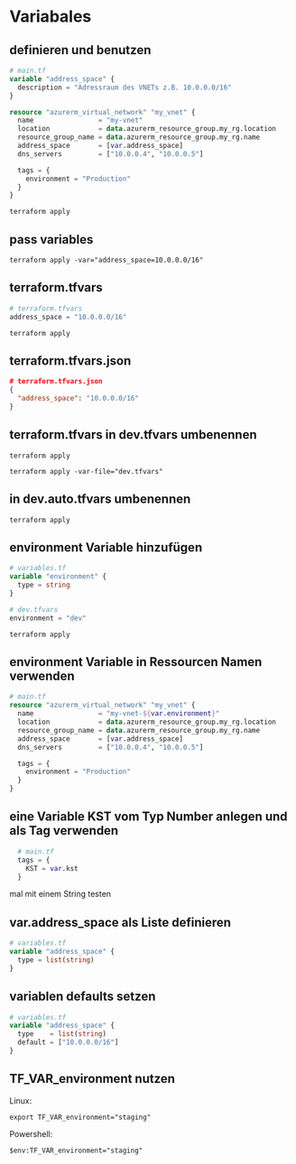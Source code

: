 # Variabales

## definieren und benutzen

```terraform
# main.tf
variable "address_space" {
  description = "Adressraum des VNETs z.B. 10.0.0.0/16"
}

resource "azurerm_virtual_network" "my_vnet" {
  name                = "my-vnet"
  location            = data.azurerm_resource_group.my_rg.location
  resource_group_name = data.azurerm_resource_group.my_rg.name
  address_space       = [var.address_space]
  dns_servers         = ["10.0.0.4", "10.0.0.5"]

  tags = {
    environment = "Production"
  }
}
```

```shell
terraform apply
```

## pass variables

```shell
terraform apply -var="address_space=10.0.0.0/16"
```

## terraform.tfvars

```terraform
# terraform.tfvars
address_space = "10.0.0.0/16"
```


```shell
terraform apply
```

## terraform.tfvars.json

```json
# terraform.tfvars.json
{
  "address_space": "10.0.0.0/16"
}
```

## terraform.tfvars in dev.tfvars umbenennen

```shell
terraform apply
```

```shell
terraform apply -var-file="dev.tfvars"
```

## in dev.auto.tfvars umbenennen

```shell
terraform apply
```

## environment Variable hinzufügen

```terraform
# variables.tf
variable "environment" {
  type = string
}
```

```terraform
# dev.tfvars
environment = "dev"
```


```shell
terraform apply
```

## environment Variable in Ressourcen Namen verwenden

```terraform
# main.tf
resource "azurerm_virtual_network" "my_vnet" {
  name                = "my-vnet-${var.environment}"
  location            = data.azurerm_resource_group.my_rg.location
  resource_group_name = data.azurerm_resource_group.my_rg.name
  address_space       = [var.address_space]
  dns_servers         = ["10.0.0.4", "10.0.0.5"]

  tags = {
    environment = "Production"
  }
}
```

## eine Variable KST vom Typ Number anlegen und als Tag verwenden

```terraform
  # main.tf
  tags = {
    KST = var.kst
  }
```
mal mit einem String testen

## var.address_space als Liste definieren

```terraform
# variables.tf
variable "address_space" {
  type = list(string)
}
```

## variablen defaults setzen

```terraform
# variables.tf
variable "address_space" {
  type    = list(string)
  default = ["10.0.0.0/16"]
}
```

## TF_VAR_environment nutzen

Linux:

```shell
export TF_VAR_environment="staging"
```
Powershell:
```shell
$env:TF_VAR_environment="staging"
```

